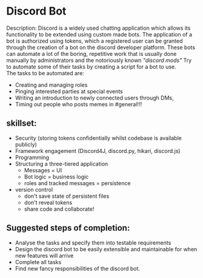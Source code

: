 # Discord Bot
Description: Discord is a widely used chatting application which allows its functionality to be extended using custom made bots.
The application of a bot is authorized using tokens, which a registered user can be granted through the creation of a bot on the discord developer platform.
These bots can automate a lot of the boring, repetitive work that is usually done manually by administrators and the notoriously known *"discord mods"*
Try to automate some of their tasks by creating a script for a bot to use. <br>
The tasks to be automated are:
- Creating and managing roles
- Pinging interested parties at special events
- Writing an introduction to newly connected users through DMs,
- Timing out people who posts memes in #general!!!

## skillset: 
- Security (storing tokens confidentially whilst codebase is available publicly)
- Framework engagement (Discord4J, discord.py, hikari, discord.js)
- Programming
- Structuring a three-tiered application 
    - Messages = UI
    - Bot logic = business logic
    - roles and tracked messages = persistence
- version control
    - don't save state of persistent files
    - don't reveal tokens
    - share code and collaborate!

## Suggested steps of completion:
- Analyse the tasks and specify them into testable requirements
- Design the discord bot to be easily extensible and maintainable for when new features will arrive
- Complete all tasks
- Find new fancy responsibilities of the discord bot. 
